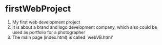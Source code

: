 # firstWebProject
1) My first web development project
2) It is about a brand and logo development company, which also could be used as portfolio for a photographer
3) The main page (index.html) is called 'webVB.html'
